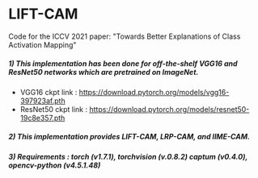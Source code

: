 # LIFT-CAM
Code for the ICCV 2021 paper: "Towards Better Explanations of Class Activation Mapping"

##### 1) This implementation has been done for off-the-shelf VGG16 and ResNet50 networks which are pretrained on ImageNet.
 - VGG16 ckpt link : https://download.pytorch.org/models/vgg16-397923af.pth
 - ResNet50 ckpt link : https://download.pytorch.org/models/resnet50-19c8e357.pth
 
##### 2) This implementation provides LIFT-CAM, LRP-CAM, and lIME-CAM.
##### 3) Requirements : torch (v1.7.1), torchvision (v.0.8.2) captum (v0.4.0), opencv-python (v4.5.1.48)
